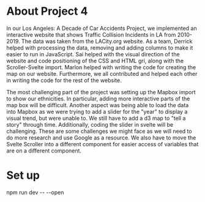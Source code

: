 # About Project 4
In our Los Angeles: A Decade of Car Accidents Project, we implemented an interactive website that shows Traffic Collision Incidents in LA from 2010-2019. The data was taken from the LACity.org website. As a team, Derrick helped with processing the data, removing and adding columns to make it easier to run in JavaScript. Sai helped with the visual direction of the website and code positioning of the CSS and HTML gri, along with the Scroller-Svelte import. Marlon helped with writing the code for creating the map on our website. Furthermore, we all contributed and helped each other in writing the  code for the rest of the website. 

The most challenging part of the project was setting up the Mapbox import to show our ethnicities. In particular, adding more interactive parts of the map box will be difficult. Another aspect was being able to load the data into Mapbox as we were trying to add a slider for the "year" to display a visual trend, but were unable to. We still have to add a d3 map to "tell a story" through time. Additionally, coding the slider in svelte will be challenging. These are some challenges we might face as we will need to do more research and use Google as a resource. We also have to move the Svelte Scroller into a different component for easier access of variables that are on a different component.


# Set up
npm run dev -- --open
